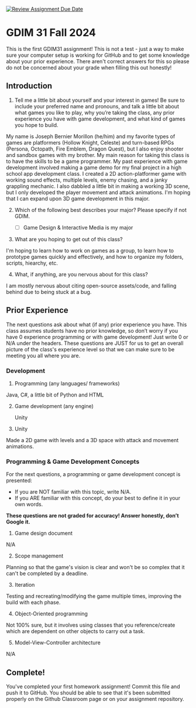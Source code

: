 [![Review Assignment Due Date](https://classroom.github.com/assets/deadline-readme-button-22041afd0340ce965d47ae6ef1cefeee28c7c493a6346c4f15d667ab976d596c.svg)](https://classroom.github.com/a/POQdLnh2)
# GDIM 31 Fall 2024

This is the first GDIM31 assignment! This is not a test - just a way to make sure your computer setup is working for GitHub and to get some knowledge about your prior experience. There aren't correct answers for this so please do not be concerned about your grade when filling this out honestly!

## Introduction

1. Tell me a little bit about yourself and your interest in games! Be sure to include your preferred name and pronouns, and talk a little bit about what games you like to play, why you’re taking the class, any prior experience you have with game development, and what kind of games you hope to build.

My name is Joseph Bernier Morillon (he/him) and my favorite types of games are platformers (Hollow Knight, Celeste) and turn-based RPGs (Persona, Octopath, Fire Emblem, Dragon Quest), but I also enjoy shooter and sandbox games with my brother. My main reason for taking this class is to have the skills to be a game programmer. My past experience with game development involved making a game demo for my final project in a high school app development class. I created a 2D action-platformer game with working sound effects, multiple levels, enemy chasing, and a janky grappling mechanic. I also dabbled a little bit in making a working 3D scene, but I only developed the player movement and attack animations. I'm hoping that I can expand upon 3D game development in this major. 

2. Which of the following best describes your major? Please specify if not GDIM.  

    - [ ] Game Design & Interactive Media is my major
    

3. What are you hoping to get out of this class?

I'm hoping to learn how to work on games as a group, to learn how to prototype games quickly and effectively, and how to organize my folders, scripts, hiearchy, etc. 

4. What, if anything, are you nervous about for this class?

I am mostly nervous about citing open-source assets/code, and falling behind due to being stuck at a bug. 

## Prior Experience

The next questions ask about what (if any) prior experience you have. This class assumes students have no prior knowledge, so don’t worry if you have 0 experience programming or with game development! Just write 0 or N/A under the headers. These questions are JUST for us to get an overall picture of the class's experience level so that we can make sure to be meeting you all where you are.

### Development

1. Programming (any languages/ frameworks)

Java, C#, a little bit of Python and HTML

2. Game development (any engine)

    Unity

3. Unity

Made a 2D game with levels and a 3D space with attack and movement animations.

### Programming & Game Development Concepts

For the next questions, a programming or game development concept is presented:

 - If you are NOT familiar with this topic, write N/A.
 - If you ARE familiar with this concept, do your best to define it in your own words.

**These questions are not graded for accuracy! Answer honestly, don’t Google it.**

1. Game design document

N/A

2. Scope management

Planning so that the game's vision is clear and won't be so complex that it can't be completed by a deadline. 

3. Iteration

Testing and recreating/modifying the game multiple times, improving the build with each phase.

4. Object-Oriented programming

Not 100% sure, but it involves using classes that you reference/create which are dependent on other objects to carry out a task. 

5. Model-View-Controller architecture

N/A

## Complete!

You've completed your first homework assignment! Commit this file and push it to GitHub. You should be able to see that it's been submitted properly on the Github Classroom page or on your assignment repository.

